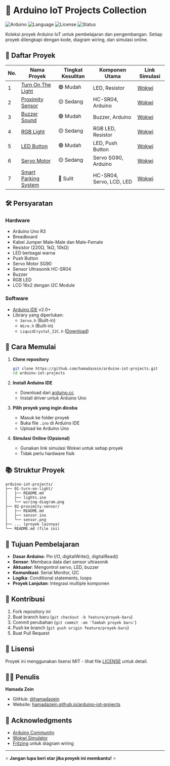 # 🚀 Arduino IoT Projects Collection

![Arduino](https://img.shields.io/badge/Arduino-Uno-blue?logo=arduino&logoColor=white)
![Language](https://img.shields.io/badge/Language-C++-blue?logo=cplusplus&logoColor=white)
![License](https://img.shields.io/badge/License-MIT-green?style=flat-square)
![Status](https://img.shields.io/badge/Status-Complete-success?style=flat-square)

Koleksi proyek Arduino IoT untuk pembelajaran dan pengembangan. Setiap proyek dilengkapi dengan kode, diagram wiring, dan simulasi online.

## 📁 Daftar Proyek

| No. | Nama Proyek | Tingkat Kesulitan | Komponen Utama | Link Simulasi |
|-----|-------------|-------------------|-----------------|---------------|
| 1 | [Turn On The Light](./01-turn-on-light/) | 🟢 Mudah | LED, Resistor | [Wokwi](https://wokwi.com/) |
| 2 | [Proximity Sensor](./02-proximity-sensor/) | 🟡 Sedang | HC-SR04, Arduino | [Wokwi](https://wokwi.com/projects/418680848311396353) |
| 3 | [Buzzer Sound](./03-buzzer-sound/) | 🟢 Mudah | Buzzer, Arduino | [Wokwi](https://wokwi.com/) |
| 4 | [RGB Light](./04-rgb-light/) | 🟡 Sedang | RGB LED, Resistor | [Wokwi](https://wokwi.com/) |
| 5 | [LED Button](./05-led-button/) | 🟢 Mudah | LED, Push Button | [Wokwi](https://wokwi.com/) |
| 6 | [Servo Motor](./06-servo/) | 🟡 Sedang | Servo SG90, Arduino | [Wokwi](https://wokwi.com/) |
| 7 | [Smart Parking System](./07-smart-parking/) | 🔴 Sulit | HC-SR04, Servo, LCD, LED | [Wokwi](https://wokwi.com/) |

## 🛠️ Persyaratan

### Hardware
- Arduino Uno R3
- Breadboard
- Kabel Jumper Male-Male dan Male-Female
- Resistor (220Ω, 1kΩ, 10kΩ)
- LED berbagai warna
- Push Button
- Servo Motor SG90
- Sensor Ultrasonik HC-SR04
- Buzzer
- RGB LED
- LCD 16x2 dengan I2C Module

### Software
- [Arduino IDE](https://www.arduino.cc/en/software) v2.0+
- Library yang diperlukan:
  - `Servo.h` (Built-in)
  - `Wire.h` (Built-in)
  - `LiquidCrystal_I2C.h` ([Download](https://github.com/johnrickman/LiquidCrystal_I2C))

## 🚀 Cara Memulai

1. **Clone repository**
   ```bash
   git clone https://github.com/hamadazein/arduino-iot-projects.git
   cd arduino-iot-projects
   ```

2. **Install Arduino IDE**
   - Download dari [arduino.cc](https://www.arduino.cc/en/software)
   - Install driver untuk Arduino Uno

3. **Pilih proyek yang ingin dicoba**
   - Masuk ke folder proyek
   - Buka file `.ino` di Arduino IDE
   - Upload ke Arduino Uno

4. **Simulasi Online (Opsional)**
   - Gunakan link simulasi Wokwi untuk setiap proyek
   - Tidak perlu hardware fisik

## 📚 Struktur Proyek

```
arduino-iot-projects/
├── 01-turn-on-light/
│   ├── README.md
│   ├── lights.ino
│   └── wiring-diagram.png
├── 02-proximity-sensor/
│   ├── README.md
│   ├── sensor.ino
│   └── sensor.png
├── ... (proyek lainnya)
└── README.md (file ini)
```

## 🎯 Tujuan Pembelajaran

- **Dasar Arduino**: Pin I/O, digitalWrite(), digitalRead()
- **Sensor**: Membaca data dari sensor ultrasonik
- **Aktuator**: Mengontrol servo, LED, buzzer
- **Komunikasi**: Serial Monitor, I2C
- **Logika**: Conditional statements, loops
- **Proyek Lanjutan**: Integrasi multiple komponen

## 🤝 Kontribusi

1. Fork repository ini
2. Buat branch baru (`git checkout -b feature/proyek-baru`)
3. Commit perubahan (`git commit -am 'Tambah proyek baru'`)
4. Push ke branch (`git push origin feature/proyek-baru`)
5. Buat Pull Request

## 📝 Lisensi

Proyek ini menggunakan lisensi MIT - lihat file [LICENSE](LICENSE) untuk detail.

## 👨‍💻 Penulis

**Hamada Zein**
- GitHub: [@hamadazein](https://github.com/hamadazein)
- Website: [hamadazein.github.io/arduino-iot-projects](https://hamadazein.github.io/arduino-iot-projects)

## 🙏 Acknowledgments

- [Arduino Community](https://www.arduino.cc/en/Main/Community)
- [Wokwi Simulator](https://wokwi.com/)
- [Fritzing](https://fritzing.org/) untuk diagram wiring

---

⭐ **Jangan lupa beri star jika proyek ini membantu!** ⭐